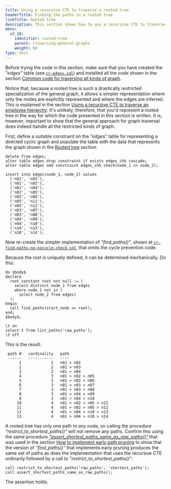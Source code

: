 ```yaml
---
title: Using a recursive CTE to traverse a rooted tree
headerTitle: Finding the paths in a rooted tree
linkTitle: Rooted tree
description: This section shows how to use a recursive CTE to traverse a rooted tree.
menu:
  v2.18:
    identifier: rooted-tree
    parent: traversing-general-graphs
    weight: 60
type: docs
---
```


Before trying the code in this section, make sure that you have created the _"edges"_ table (see [`cr-edges.sql`](../graph-representation/#cr-edges-sql)) and installed all the code shown in the section [Common code for traversing all kinds of graph](../common-code/).

Notice that, because a rooted tree is such a drastically restricted specialization of the general graph, it allows a simpler representation where only the nodes are explicitly represented and where the edges are inferred. This is explained in the section [Using a recursive CTE to traverse an employee hierarchy](../../emps-hierarchy/). It's unlikely, therefore, that you'd represent a rooted tree in the way for which the code presented in this section is written. It is, however, important to show that the general approach for graph traversal does indeed handle all the restricted kinds of graph.

First, define a suitable constraint on the _"edges_" table for representing a directed cyclic graph and populate the table with the data that represents the graph shown in the [Rooted tree](../../traversing-general-graphs/#rooted-tree) section.

```plpgsql
delete from edges;
alter table edges drop constraint if exists edges_chk cascade;
alter table edges add constraint edges_chk check(node_1 <> node_2);

insert into edges(node_1, node_2) values
  ('n01', 'n02'),
  ('n01', 'n03'),
  ('n01', 'n04'),
  ('n02', 'n05'),
  ('n02', 'n06'),
  ('n05', 'n11'),
  ('n05', 'n12'),
  ('n03', 'n07'),
  ('n03', 'n08'),
  ('n04', 'n09'),
  ('n04', 'n10'),
  ('n10', 'n13'),
  ('n10', 'n14');
```

Now re-create the simpler implementation of _"find_paths()"_, shown at [`cr-find-paths-no-nocycle-check.sql`](../directed-acyclic-graph/#cr-find-paths-no-nocycle-check-sql), that omits the cycle prevention code.

Because the root is uniquely defined, it can be determined mechanically. Do this:

```plpgsql
do $body$
declare
  root constant text not null := (
    select distinct node_1 from edges
    where node_1 not in (
      select node_2 from edges)
  );
begin
  call find_paths(start_node => root);
end;
$body$;

\t on
select t from list_paths('raw_paths');
\t off
```

This is the result:

```
 path #   cardinality   path
 ------   -----------   ----
      1             2   n01 > n02
      2             2   n01 > n03
      3             2   n01 > n04
      4             3   n01 > n02 > n05
      5             3   n01 > n02 > n06
      6             3   n01 > n03 > n07
      7             3   n01 > n03 > n08
      8             3   n01 > n04 > n09
      9             3   n01 > n04 > n10
     10             4   n01 > n02 > n05 > n11
     11             4   n01 > n02 > n05 > n12
     12             4   n01 > n04 > n10 > n13
     13             4   n01 > n04 > n10 > n14
```

A rooted tree has only one path to any node, so calling the procedure _"restrict_to_shortest_paths()"_ will not remove any paths. Confirm this using the same procedure _["assert_shortest_paths_same_as_raw_paths()"](../common-code/#cr-assert-shortest-paths-same-as-raw-paths-sql)_ that was used in the section [How to implement early path pruning](../undirected-cyclic-graph/#how-to-implement-early-path-pruning) to show that the version of _"find_paths()"_ that implements early pruning produces the same set of paths as does the implementation that uses the recursive CTE ordinarily followed by a call to _"restrict_to_shortest_paths()"_:

```plpgsql
call restrict_to_shortest_paths('raw_paths', 'shortest_paths');
call assert_shortest_paths_same_as_raw_paths();
```

The assertion holds.
